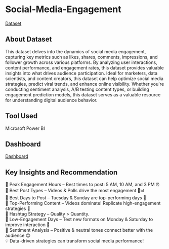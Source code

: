 # Social-Media-Engagement
[Dataset](https://www.kaggle.com/datasets/ashaychoudhary/the-power-of-social-media-engagement)

## About Dataset 
This dataset delves into the dynamics of social media engagement, capturing key metrics such 
as likes, shares, comments, impressions, and follower growth across various platforms. By 
analyzing user interactions, content performance, and engagement rates, this dataset provides 
valuable insights into what drives audience participation. Ideal for marketers, data scientists, and 
content creators, this dataset can help optimize social media strategies, predict viral trends, and 
enhance online visibility. Whether you're conducting sentiment analysis, A/B testing content 
types, or building engagement prediction models, this dataset serves as a valuable resource for 
understanding digital audience behavior. 

## Tool Used
Microsoft Power BI

## Dashboard
[Dashboard](https://github.com/rohini-kadam98/Social-Media-Engagement/blob/main/social_media_engagement.pdf)

## Key Insights and Recommendation
🔹 Peak Engagement Hours – Best times to post: 5 AM, 10 AM, and 3 PM ⏰                                                    
🔹 Best Post Types – Videos & Polls drive the most engagement 🎥📊                                                               
🔹 Best Days to Post – Tuesday & Sunday are top-performing days 📅                                                                                          
🔹 Top-Performing Content – Videos dominate! Replicate high-engagement strategies 🎯                                                                       
🔹 Hashtag Strategy – Quality > Quantity.                                                                               
🔹 Low-Engagement Days – Test new formats on Monday & Saturday to improve interaction 📌                                                            
🔹 Sentiment Analysis – Positive & neutral tones connect better with the audience 😊                                                           
💡 Data-driven strategies can transform social media performance!                   

